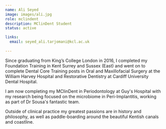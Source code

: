 ```yaml
---
name: Ali Seyed
image: images/ali.jpg
role: mclindent
description: MClinDent Student
status: active

links:
  email: seyed_ali.tarjomani@kcl.ac.uk
 
---
```


Since graduating from King’s College London in 2016, I completed my Foundation Training in Kent Surrey and Sussex (East) and went on to complete Dental Core Training posts in Oral and Maxillofacial Surgery at the William Harvey Hospital and Restorative Dentistry at Cardiff University Dental Hospital.

I am now completing my MClinDent in Periodontology at Guy's Hospital with my research being focused on the microbiome in Peri-Implantitis, working as part of Dr Sousa's fantastic team. 

Outside of clinical practice my greatest passions are in history and philosophy, as well as paddle-boarding around the beautiful Kentish canals and coastline. 

